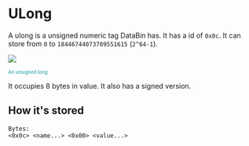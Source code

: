 # ULong
A ulong is a unsigned numeric tag DataBin has. It has a id of `0x0c`. It can store from `0` to `18446744073709551615` (`2^64-1`).

<Image src="ULongIcon"/><br/>

<sub><sup><span style="color:#1b9f9f;">An unsigned long</span></sup></sub>

It occupies 8 bytes in value.
It also has a <Link href=".DataBin.Tags.Standard.Long">signed</Link> version.

## How it's stored
```
Bytes:
<0x0c> <name...> <0x00> <value...>
```